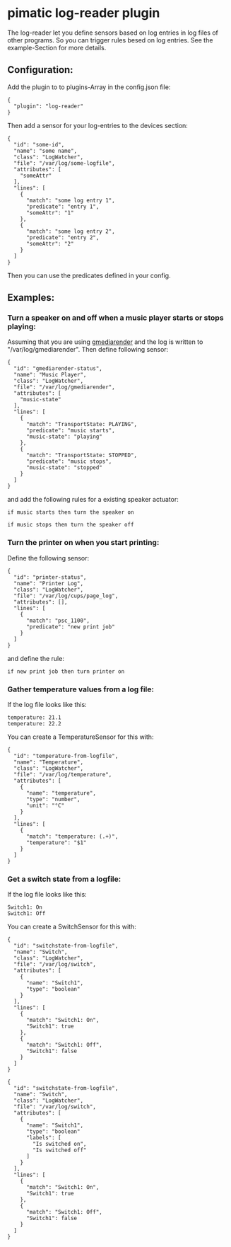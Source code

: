 pimatic log-reader plugin
=========================

The log-reader let you define sensors based on log entries in log files of other programs.
So you can trigger rules besed on log entries. See the example-Section for more details.

Configuration:
--------------

Add the plugin to to plugins-Array in the config.json file:

    { 
      "plugin": "log-reader"
    }

Then add a sensor for your log-entries to the devices section:

    {
      "id": "some-id",
      "name": "some name",
      "class": "LogWatcher",
      "file": "/var/log/some-logfile",
      "attributes": [
        "someAttr"
      ],
      "lines": [
        {
          "match": "some log entry 1",
          "predicate": "entry 1",
          "someAttr": "1" 
        },
        {
          "match": "some log entry 2",
          "predicate": "entry 2",
          "someAttr": "2"
        }
      ]
    }


Then you can use the predicates defined in your config.

Examples:
---------

### Turn a speaker on and off when a music player starts or stops playing:

Assuming that you are using [gmediarender](https://github.com/hzeller/gmrender-resurrect) and the 
log is written to "/var/log/gmediarender". Then define following sensor:

    {
      "id": "gmediarender-status",
      "name": "Music Player",
      "class": "LogWatcher",
      "file": "/var/log/gmediarender",
      "attributes": [
        "music-state"
      ],
      "lines": [
        {
          "match": "TransportState: PLAYING",
          "predicate": "music starts",
          "music-state": "playing" 
        },
        {
          "match": "TransportState: STOPPED",
          "predicate": "music stops",
          "music-state": "stopped"
        }
      ]
    }

and add the following rules for a existing speaker actuator:

    if music starts then turn the speaker on

    if music stops then turn the speaker off

### Turn the printer on when you start printing:

Define the following sensor:

    {
      "id": "printer-status",
      "name": "Printer Log",
      "class": "LogWatcher",
      "file": "/var/log/cups/page_log",
      "attributes": [],
      "lines": [
        {
          "match": "psc_1100",
          "predicate": "new print job"
        }
      ]
    }

and define the rule:

    if new print job then turn printer on

### Gather temperature values from a log file:

If the log file looks like this:

    temperature: 21.1
    temperature: 22.2

You can create a TemperatureSensor for this with:

    {
      "id": "temperature-from-logfile",
      "name": "Temperature",
      "class": "LogWatcher",
      "file": "/var/log/temperature",
      "attributes": [
        {
          "name": "temperature",
          "type": "number",
          "unit": "°C"
        }
      ],
      "lines": [
        {
          "match": "temperature: (.+)",
          "temperature": "$1"
        }
      ]
    }

### Get a switch state from a logfile:

If the log file looks like this:

    Switch1: On
    Switch1: Off

You can create a SwitchSensor for this with:

    {
      "id": "switchstate-from-logfile",
      "name": "Switch",
      "class": "LogWatcher",
      "file": "/var/log/switch",
      "attributes": [
        {
          "name": "Switch1",
          "type": "boolean"
        }
      ],
      "lines": [
        {
          "match": "Switch1: On",
          "Switch1": true
        },
        {
          "match": "Switch1: Off",
          "Switch1": false
        }
      ]
    }
    
    {
      "id": "switchstate-from-logfile",
      "name": "Switch",
      "class": "LogWatcher",
      "file": "/var/log/switch",
      "attributes": [
        {
          "name": "Switch1",
          "type": "boolean"
          "labels": [
            "Is switched on",
            "Is switched off"
          ]
        }
      ],
      "lines": [
        {
          "match": "Switch1: On",
          "Switch1": true
        },
        {
          "match": "Switch1: Off",
          "Switch1": false
        }
      ]
    }
